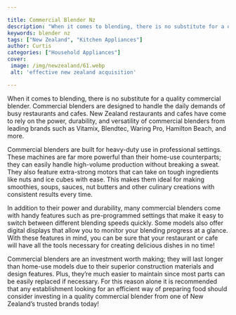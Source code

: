 ```yaml
---

title: Commercial Blender Nz
description: "When it comes to blending, there is no substitute for a quality commercial blender. Commercial blenders are designed to handle the...keep reading to learn"
keywords: blender nz
tags: ["New Zealand", "Kitchen Appliances"]
author: Curtis
categories: ["Household Appliances"]
cover: 
 image: /img/newzealand/61.webp
 alt: 'effective new zealand acquisition'

---
```


When it comes to blending, there is no substitute for a quality commercial blender. Commercial blenders are designed to handle the daily demands of busy restaurants and cafes. New Zealand restaurants and cafes have come to rely on the power, durability, and versatility of commercial blenders from leading brands such as Vitamix, Blendtec, Waring Pro, Hamilton Beach, and more.

Commercial blenders are built for heavy-duty use in professional settings. These machines are far more powerful than their home-use counterparts; they can easily handle high-volume production without breaking a sweat. They also feature extra-strong motors that can take on tough ingredients like nuts and ice cubes with ease. This makes them ideal for making smoothies, soups, sauces, nut butters and other culinary creations with consistent results every time. 

In addition to their power and durability, many commercial blenders come with handy features such as pre-programmed settings that make it easy to switch between different blending speeds quickly. Some models also offer digital displays that allow you to monitor your blending progress at a glance. With these features in mind, you can be sure that your restaurant or cafe will have all the tools necessary for creating delicious dishes in no time! 

Commercial blenders are an investment worth making; they will last longer than home-use models due to their superior construction materials and design features. Plus, they’re much easier to maintain since most parts can be easily replaced if necessary. For this reason alone it is recommended that any establishment looking for an efficient way of preparing food should consider investing in a quality commercial blender from one of New Zealand’s trusted brands today!
